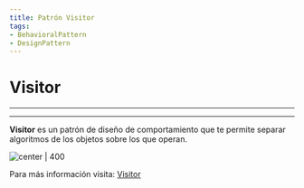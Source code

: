 ```yaml
---
title: Patrón Visitor
tags:  
- BehavioralPattern
- DesignPattern
---
```


# Visitor
---
---

**Visitor** es un patrón de diseño de comportamiento que te permite separar algoritmos de los objetos sobre los que operan.

![center | 400](https://refactoring.guru/images/patterns/content/visitor/visitor.png)

Para más información visita: [Visitor](https://refactoring.guru/es/design-patterns/visitor)